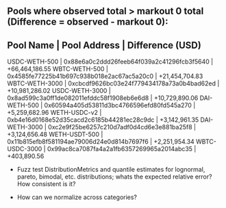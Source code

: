 Pools where observed total > markout 0 total (Difference = observed - markout 0):
----------------------------------------------------------------------------------------------------
Pool Name            | Pool Address                               | Difference (USD)
----------------------------------------------------------------------------------------------------
USDC-WETH-500        | 0x88e6a0c2ddd26feeb64f039a2c41296fcb3f5640 |  +66,464,186.55
WBTC-WETH-500        | 0x4585fe77225b41b697c938b018e2ac67ac5a20c0 |  +21,454,704.83
WBTC-WETH-3000       | 0xcbcdf9626bc03e24f779434178a73a0b4bad62ed |  +10,981,286.02
USDC-WETH-3000       | 0x8ad599c3a0ff1de082011efddc58f1908eb6e6d8 |  +10,729,890.06
DAI-WETH-500         | 0x60594a405d53811d3bc4766596efd80fd545a270 |   +5,259,682.96
WETH-USDC-v2         | 0xb4e16d0168e52d35cacd2c6185b44281ec28c9dc |   +3,142,961.35
DAI-WETH-3000        | 0xc2e9f25be6257c210d7adf0d4cd6e3e881ba25f8 |   +3,124,656.48
WETH-USDT-500        | 0x11b815efb8f581194ae79006d24e0d814b7697f6 |   +2,251,954.34
WBTC-USDC-3000       | 0x99ac8ca7087fa4a2a1fb6357269965a2014abc35 |     +403,890.56


- Fuzz test DistributionMetrics and quantile estimates for lognormal, pareto, bimodal, etc. distributions; whats the expected relative error? How consistent is it?

- How can we normalize across categories?